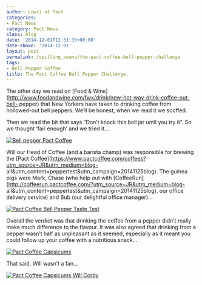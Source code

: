 ```yaml
---
author: Lowri at Pact
categories:
- Pact News
category: Pact News
class: blog
date: '2014-12-01T12:31:35+00:00'
date-shown: '2014-12-01'
layout: post
permalink: /spilling_beans/the-pact-coffee-bell-pepper-challenge
tags:
- Bell Pepper Coffee
title: The Pact Coffee Bell Pepper Challenge.
---
```


The other day we read on [Food &
Wine](http://www.foodandwine.com/fwx/drink/new-hot-way-drink-coffee-out-bell-
pepper) that New Yorkers have taken to drinking coffee from hollowed-out bell
peppers. We’ll be honest, when we read it we scoffed.

Then we read the bit that says “Don’t knock this bell jar until you try it”.
So we thought ‘fair enough’ and we tried it…

[![Bell pepper Pact
Coffee](https://pactcoffee.files.wordpress.com/2014/11/pepperbrewingstrip1.jpg?w=454)](https://pactcoffee.files.wordpress.com/2014/11/pepperbrewingstrip1.jpg)

Will our Head of Coffee (and a barista champ) was responsible for brewing the
[Pact
Coffee](https://www.pactcoffee.com/coffees?utm_source=JR&utm_medium=blog-
all&utm_content=peppertest&utm_campaign=20141125blog). The guinea pigs were
Mark, Chase (who help out with
[CoffeeRun](http://coffeerun.pactcoffee.com/?utm_source=JR&utm_medium=blog-
all&utm_content=peppertest&utm_campaign=20141125blog), our office delivery
service) and Bub (our delightful office manager)…

[![Pact Coffee Bell Pepper Taste
Test](https://pactcoffee.files.wordpress.com/2014/11/peppertastingstrip1.jpg?w=283)](https://pactcoffee.files.wordpress.com/2014/11/peppertastingstrip1.jpg)

Overall the verdict was that drinking the coffee from a pepper didn’t really
make much difference to the flavour. It was also agreed that drinking from a
pepper wasn’t half as unpleasant as it seemed, especially as it meant you
could follow up your coffee with a nutritious snack…

[![Pact Coffee
Capsicums](https://pactcoffee.files.wordpress.com/2014/11/peppereating.jpg?w=545)](https://pactcoffee.files.wordpress.com/2014/11/peppereating.jpg)

That said, Will wasn’t a fan…

[![Pact Coffee Capsicums Will
Corby](https://pactcoffee.files.wordpress.com/2014/11/pepperwill.jpg?w=545)](https://pactcoffee.files.wordpress.com/2014/11/pepperwill.jpg)